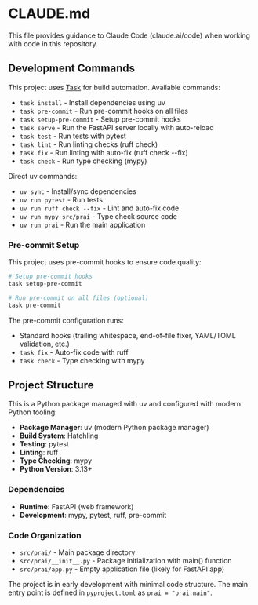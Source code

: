 # CLAUDE.md

This file provides guidance to Claude Code (claude.ai/code) when working with code in this repository.

## Development Commands

This project uses [Task](https://taskfile.dev/) for build automation. Available commands:

- `task install` - Install dependencies using uv
- `task pre-commit` - Run pre-commit hooks on all files
- `task setup-pre-commit` - Setup pre-commit hooks
- `task serve` - Run the FastAPI server locally with auto-reload
- `task test` - Run tests with pytest
- `task lint` - Run linting checks (ruff check)
- `task fix` - Run linting with auto-fix (ruff check --fix)
- `task check` - Run type checking (mypy)

Direct uv commands:
- `uv sync` - Install/sync dependencies
- `uv run pytest` - Run tests
- `uv run ruff check --fix` - Lint and auto-fix code
- `uv run mypy src/prai` - Type check source code
- `uv run prai` - Run the main application

### Pre-commit Setup

This project uses pre-commit hooks to ensure code quality:

```bash
# Setup pre-commit hooks
task setup-pre-commit

# Run pre-commit on all files (optional)
task pre-commit
```

The pre-commit configuration runs:
- Standard hooks (trailing whitespace, end-of-file fixer, YAML/TOML validation, etc.)
- `task fix` - Auto-fix code with ruff
- `task check` - Type checking with mypy

## Project Structure

This is a Python package managed with uv and configured with modern Python tooling:

- **Package Manager**: uv (modern Python package manager)
- **Build System**: Hatchling
- **Testing**: pytest
- **Linting**: ruff
- **Type Checking**: mypy
- **Python Version**: 3.13+

### Dependencies
- **Runtime**: FastAPI (web framework)
- **Development**: mypy, pytest, ruff, pre-commit

### Code Organization
- `src/prai/` - Main package directory
- `src/prai/__init__.py` - Package initialization with main() function
- `src/prai/app.py` - Empty application file (likely for FastAPI app)

The project is in early development with minimal code structure. The main entry point is defined in `pyproject.toml` as `prai = "prai:main"`.
